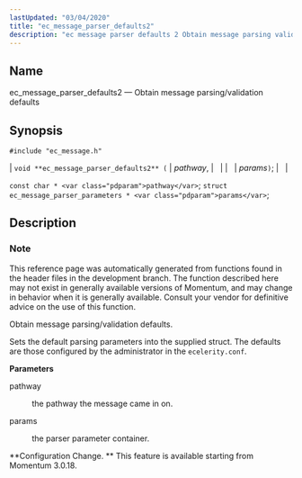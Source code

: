 ```yaml
---
lastUpdated: "03/04/2020"
title: "ec_message_parser_defaults2"
description: "ec message parser defaults 2 Obtain message parsing validation defaults void ec message parser defaults 2 pathway params const char pathway struct ec message parser parameters params This reference page was automatically generated from functions found in the header files in the development branch The function described here may not..."
---
```


<a name="apis.ec_message_parser_defaults2"></a> 
## Name

ec_message_parser_defaults2 — Obtain message parsing/validation defaults

## Synopsis

`#include "ec_message.h"`

| `void **ec_message_parser_defaults2** (` | <var class="pdparam">pathway</var>, |   |
|   | <var class="pdparam">params</var>`)`; |   |

`const char * <var class="pdparam">pathway</var>`;
`struct ec_message_parser_parameters * <var class="pdparam">params</var>`;<a name="idp56108288"></a> 
## Description

### Note

This reference page was automatically generated from functions found in the header files in the development branch. The function described here may not exist in generally available versions of Momentum, and may change in behavior when it is generally available. Consult your vendor for definitive advice on the use of this function.

Obtain message parsing/validation defaults.

Sets the default parsing parameters into the supplied struct. The defaults are those configured by the administrator in the `ecelerity.conf`.

**<a name="idp56112176"></a> Parameters**

<dl class="variablelist">

<dt>pathway</dt>

<dd>

the pathway the message came in on.

</dd>

<dt>params</dt>

<dd>

the parser parameter container.

</dd>

</dl>

**Configuration Change. ** This feature is available starting from Momentum 3.0.18.